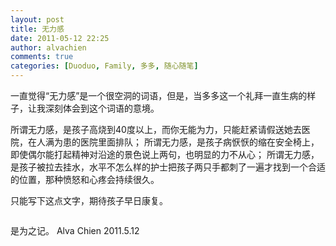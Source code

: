 ```yaml
---
layout: post
title: 无力感
date: 2011-05-12 22:25
author: alvachien
comments: true
categories: [Duoduo, Family, 多多, 随心随笔]
---
```

一直觉得“无力感”是一个很空洞的词语，但是，当多多这一个礼拜一直生病的样子，让我深刻体会到这个词语的意境。

所谓无力感，是孩子高烧到40度以上，而你无能为力，只能赶紧请假送她去医院，在人满为患的医院里面排队；
所谓无力感，是孩子病恹恹的缩在安全椅上，即使偶尔能打起精神对沿途的景色说上两句，也明显的力不从心；
所谓无力感，是孩子被拉去挂水，水平不怎么样的护士把孩子两只手都刺了一遍才找到一个合适的位置，那种愤怒和心疼会持续很久。

只能写下这点文字，期待孩子早日康复。

<img src="http://farm6.static.flickr.com/5309/5692914519_6f3401b414_b.jpg" alt="" />

是为之记。
Alva Chien
2011.5.12
